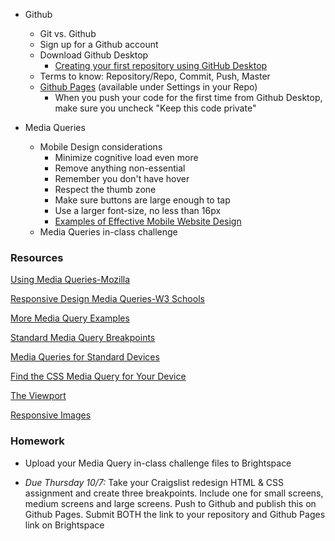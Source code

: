 * Github
    * Git vs. Github
    * Sign up for a Github account
    * Download Github Desktop
        * [Creating your first repository using GitHub Desktop](https://help.github.com/en/desktop/getting-started-with-github-desktop/creating-your-first-repository-using-github-desktop)
    * Terms to know: Repository/Repo, Commit, Push, Master
    * [Github Pages](https://pages.github.com/) (available under Settings in your Repo)
        * When you push your code for the first time from Github Desktop, make sure you uncheck "Keep this code private"

* Media Queries
    * Mobile Design considerations
        * Minimize cognitive load even more
        * Remove anything non-essential
        * Remember you don't have hover
        * Respect the thumb zone
        * Make sure buttons are large enough to tap
        * Use a larger font-size, no less than 16px
        * [Examples of Effective Mobile Website Design](https://www.impactbnd.com/examples-of-effective-mobile-website-design)
    * Media Queries in-class challenge

### Resources

[Using Media Queries-Mozilla](https://developer.mozilla.org/en-US/docs/Web/CSS/Media_Queries/Using_media_queries)

[Responsive Design Media Queries-W3 Schools](https://www.w3schools.com/css/css_rwd_mediaqueries.asp)

[More Media Query Examples](https://www.w3schools.com/css/css3_mediaqueries_ex.asp)

[Standard Media Query Breakpoints](https://teamtreehouse.com/community/are-there-standard-media-query-break-points)

[Media Queries for Standard Devices](https://css-tricks.com/snippets/css/media-queries-for-standard-devices/)

[Find the CSS Media Query for Your Device](http://cssmediaqueries.com/)

[The Viewport](https://www.w3schools.com/css/css_rwd_viewport.asp)

[Responsive Images](https://developer.mozilla.org/en-US/docs/Learn/HTML/Multimedia_and_embedding/Responsive_images)

### Homework

* Upload your Media Query in-class challenge files to Brightspace

* *Due Thursday 10/7:* Take your Craigslist redesign HTML & CSS assignment and create three breakpoints. Include one for small screens, medium screens and large screens. Push to Github and publish this on Github Pages. Submit BOTH the link to your repository and Github Pages link on Brightspace
